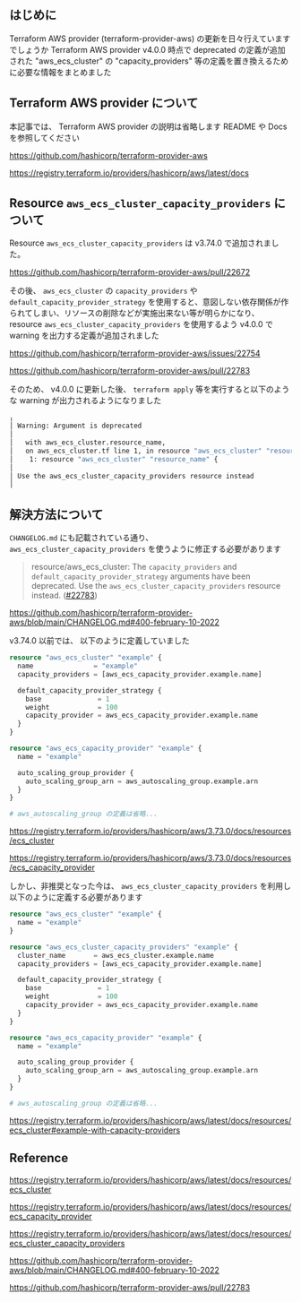 <!--
title:   terraform-provider-aws v3.74.0 以降で "aws_ecs_cluster" の "capacity_providers", "default_capacity_provider_strategy" を定義する場合は "aws_ecs_cluster_capacity_providers" を利用しましょう
tags:    AdventCalendar2022,ECS,Terraform,terraform-provider-aws
id:      f1190877f6bdb63ea5d1
private: true
-->
## はじめに

Terraform AWS provider (terraform-provider-aws) の更新を日々行えていますでしょうか
Terraform AWS provider v4.0.0 時点で deprecated の定義が追加された "aws_ecs_cluster" の "capacity_providers" 等の定義を置き換えるために必要な情報をまとめました

## Terraform AWS provider について

本記事では、 Terraform AWS provider の説明は省略します README や Docs を参照してください

https://github.com/hashicorp/terraform-provider-aws

https://registry.terraform.io/providers/hashicorp/aws/latest/docs

## Resource `aws_ecs_cluster_capacity_providers` について

Resource `aws_ecs_cluster_capacity_providers` は v3.74.0 で追加されました。

https://github.com/hashicorp/terraform-provider-aws/pull/22672


その後、 `aws_ecs_cluster` の `capacity_providers` や `default_capacity_provider_strategy` を使用すると、意図しない依存関係が作られてしまい、リソースの削除などが実施出来ない等が明らかになり、 resource `aws_ecs_cluster_capacity_providers` を使用するよう v4.0.0 で warning を出力する定義が追加されました

https://github.com/hashicorp/terraform-provider-aws/issues/22754

https://github.com/hashicorp/terraform-provider-aws/pull/22783

そのため、 v4.0.0 に更新した後、 `terraform apply` 等を実行すると以下のような warning が出力されるようになりました


```sh
╷
│ Warning: Argument is deprecated
│
│   with aws_ecs_cluster.resource_name,
│   on aws_ecs_cluster.tf line 1, in resource "aws_ecs_cluster" "resource_name":
│    1: resource "aws_ecs_cluster" "resource_name" {
│
│ Use the aws_ecs_cluster_capacity_providers resource instead
│
```

## 解決方法について

`CHANGELOG.md` にも記載されている通り、 `aws_ecs_cluster_capacity_providers` を使うように修正する必要があります

> resource/aws_ecs_cluster: The `capacity_providers` and `default_capacity_provider_strategy` arguments have been deprecated. Use the `aws_ecs_cluster_capacity_providers` resource instead. ([#22783](https://github.com/hashicorp/terraform-provider-aws/issues/22783))

https://github.com/hashicorp/terraform-provider-aws/blob/main/CHANGELOG.md#400-february-10-2022

v3.74.0 以前では、 以下のように定義していました

```tf
resource "aws_ecs_cluster" "example" {
  name               = "example"
  capacity_providers = [aws_ecs_capacity_provider.example.name]

  default_capacity_provider_strategy {
    base              = 1
    weight            = 100
    capacity_provider = aws_ecs_capacity_provider.example.name
  }
}

resource "aws_ecs_capacity_provider" "example" {
  name = "example"

  auto_scaling_group_provider {
    auto_scaling_group_arn = aws_autoscaling_group.example.arn
  }
}

# aws_autoscaling_group の定義は省略...
```


https://registry.terraform.io/providers/hashicorp/aws/3.73.0/docs/resources/ecs_cluster

https://registry.terraform.io/providers/hashicorp/aws/3.73.0/docs/resources/ecs_capacity_provider


しかし、非推奨となった今は、 `aws_ecs_cluster_capacity_providers` を利用し以下のように定義する必要があります

```tf
resource "aws_ecs_cluster" "example" {
  name = "example"
}

resource "aws_ecs_cluster_capacity_providers" "example" {
  cluster_name       = aws_ecs_cluster.example.name
  capacity_providers = [aws_ecs_capacity_provider.example.name]

  default_capacity_provider_strategy {
    base              = 1
    weight            = 100
    capacity_provider = aws_ecs_capacity_provider.example.name
  }
}

resource "aws_ecs_capacity_provider" "example" {
  name = "example"

  auto_scaling_group_provider {
    auto_scaling_group_arn = aws_autoscaling_group.example.arn
  }
}

# aws_autoscaling_group の定義は省略...
```

https://registry.terraform.io/providers/hashicorp/aws/latest/docs/resources/ecs_cluster#example-with-capacity-providers


## Reference

https://registry.terraform.io/providers/hashicorp/aws/latest/docs/resources/ecs_cluster

https://registry.terraform.io/providers/hashicorp/aws/latest/docs/resources/ecs_capacity_provider

https://registry.terraform.io/providers/hashicorp/aws/latest/docs/resources/ecs_cluster_capacity_providers

https://github.com/hashicorp/terraform-provider-aws/blob/main/CHANGELOG.md#400-february-10-2022

https://github.com/hashicorp/terraform-provider-aws/pull/22783